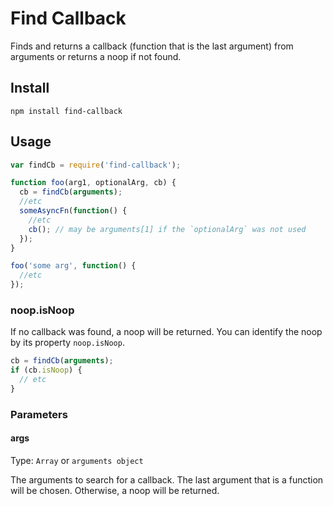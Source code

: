 # Find Callback

Finds and returns a callback (function that is the last argument) from arguments or returns a noop if not found.

## Install
```
npm install find-callback
```

## Usage

```javascript
var findCb = require('find-callback');

function foo(arg1, optionalArg, cb) {
  cb = findCb(arguments);
  //etc
  someAsyncFn(function() {
    //etc
    cb(); // may be arguments[1] if the `optionalArg` was not used
  });
}

foo('some arg', function() {
  //etc
});
```

### noop.isNoop

If no callback was found, a noop will be returned. You can identify the noop by its property `noop.isNoop`.

```javascript
cb = findCb(arguments);
if (cb.isNoop) {
  // etc
}
```

### Parameters

#### args

Type: `Array` or `arguments object`

The arguments to search for a callback. The last argument that is a function will be chosen. Otherwise, a noop will be returned.
